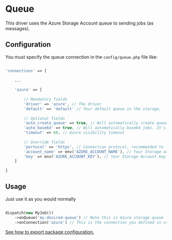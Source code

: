 # Queue

This driver uses the Azure Storage Account queue to sending jobs (as messages).

## Configuration

You must specify the queue connection in the ``config/queue.php`` file like:

```php

'connections' => [
    
    ...
    
    'azure' => [
    
        // Mandatory fields
        'driver' => 'azure', // The driver
        'default' => 'default' // Your default queue in the storage,
        
        // Optional fields
        'auto_create_queue' => true, // Will automatically create queues if don't exist
        'auto_base64' => true, // Will automatically base64 jobs. It's recommended by Azure
        'timeout' => 60, // Azure visibility timeout
        
        // Override fields
        'portocol' => 'https', // Connection protocol, recommended to leave it as it is
        'account_name' => env('AZURE_ACCOUNT_NAME'), // Your Storage account name
        'key' => env('AZURE_ACCOUNT_KEY'), // Your Storage Account key
    ]
    
]

```

## Usage

Just use it as you would normally

```php

dispatch(new MyJob())
    ->onQueue('my-desired-queue') // Note this is Azure storage queue
    ->onConnection('azure') // This is the connection you defined in config/queue.php

```

[See how to export package configuration.](../README.md#configuration)